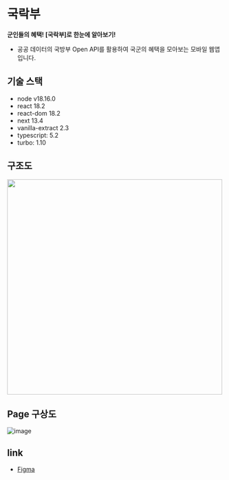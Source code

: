 # 국락부
**군인들의 혜택! [국락부]로 한눈에 알아보기!**
- 공공 데이터의 국방부 Open API를 활용하여 국군의 혜택을 모아보는 모바일 웹앱입니다.



## 기술 스택
- node v18.16.0
- react 18.2
- react-dom 18.2
- next 13.4
- vanilla-extract 2.3
- typescript: 5.2
- turbo: 1.10

## 구조도
<img src="https://github.com/ainochi-kor/milli-rock/assets/48821257/278b5de6-3974-45ee-9aad-e07121c4c4ff" width="500" /> 

## Page 구상도
![image](https://github.com/ainochi-kor/milli-rock/assets/48821257/15f11e08-8ad4-4858-bdfc-e1c67a8f2088)

## link
- [Figma](https://www.figma.com/file/Rfhoo1zGm9MCyfrlQ35gao/Untitled?type=whiteboard&node-id=0%3A1&t=Yf2IayA0ponQFvii-1)

